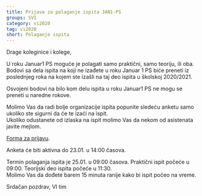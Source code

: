 ```yaml
---
title: Prijava za polaganje ispita JAN1-PS
groups: SVI
category: vi2020
tag: vi2020
short: Polaganje ispita
---
```


Drage koleginice i kolege,

U roku Januar1 PS moguće je polagati samo praktični, samo teoriju, ili oba.  
Bodovi sa dela ispita na koji ne izađete u roku Januar 1 PS biće preneti iz poslednjeg roka na kojem ste izašli na taj deo ispita u školskoj 2020/2021.  

Osvojeni bodovi na bilo kom delu ispita u roku Januar1 PS ne mogu se preneti u naredne rokove.  

Molimo Vas da radi bolje organizacije ispita popunite sledeću anketu samo ukoliko ste sigurni da će te izaći na ispit.    
Ukoliko odustanete od izlaska na ispit molimo Vas da nekom od asistenata javite mejlom.  

[Forma za prijavu](https://forms.gle/YD7NwjJXLb1hVdex6).  

Anketa će biti aktivna do 23.01. u 14:00 časova.  

Termin polaganja ispita je 25.01. u 09:00 časova. Praktični ispit počeće u 09:00. Teorijski deo ispita počeće u 11:30.  
Molimo Vas da dođete barem 15 minuta ranije kako bi ispit počeo na vreme.

Srdačan pozdrav,
VI tim


